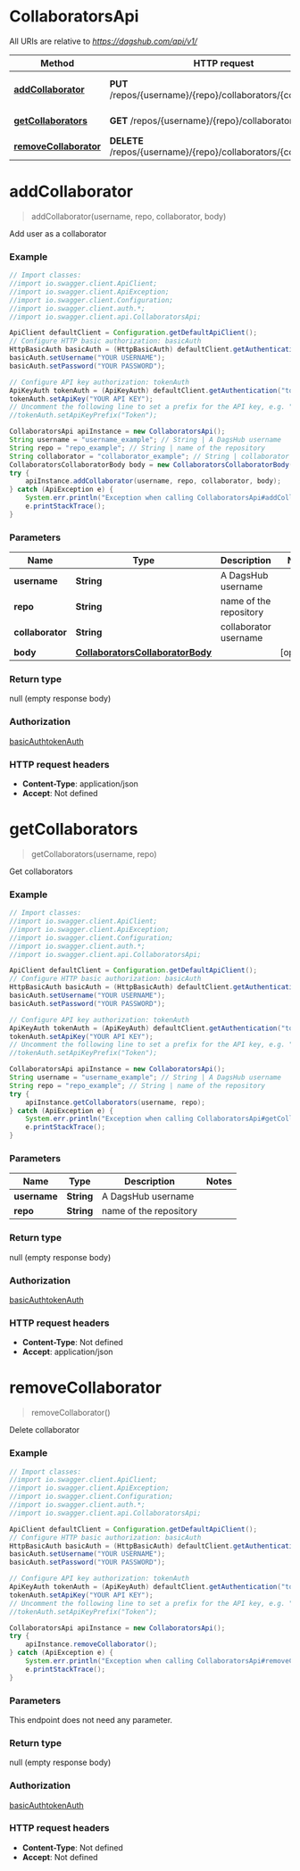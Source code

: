 # CollaboratorsApi

All URIs are relative to *https://dagshub.com/api/v1/*

Method | HTTP request | Description
------------- | ------------- | -------------
[**addCollaborator**](CollaboratorsApi.md#addCollaborator) | **PUT** /repos/{username}/{repo}/collaborators/{collaborator} | Add user as a collaborator
[**getCollaborators**](CollaboratorsApi.md#getCollaborators) | **GET** /repos/{username}/{repo}/collaborators | Get collaborators
[**removeCollaborator**](CollaboratorsApi.md#removeCollaborator) | **DELETE** /repos/{username}/{repo}/collaborators/{collaborator} | Delete collaborator

<a name="addCollaborator"></a>
# **addCollaborator**
> addCollaborator(username, repo, collaborator, body)

Add user as a collaborator

### Example
```java
// Import classes:
//import io.swagger.client.ApiClient;
//import io.swagger.client.ApiException;
//import io.swagger.client.Configuration;
//import io.swagger.client.auth.*;
//import io.swagger.client.api.CollaboratorsApi;

ApiClient defaultClient = Configuration.getDefaultApiClient();
// Configure HTTP basic authorization: basicAuth
HttpBasicAuth basicAuth = (HttpBasicAuth) defaultClient.getAuthentication("basicAuth");
basicAuth.setUsername("YOUR USERNAME");
basicAuth.setPassword("YOUR PASSWORD");

// Configure API key authorization: tokenAuth
ApiKeyAuth tokenAuth = (ApiKeyAuth) defaultClient.getAuthentication("tokenAuth");
tokenAuth.setApiKey("YOUR API KEY");
// Uncomment the following line to set a prefix for the API key, e.g. "Token" (defaults to null)
//tokenAuth.setApiKeyPrefix("Token");

CollaboratorsApi apiInstance = new CollaboratorsApi();
String username = "username_example"; // String | A DagsHub username
String repo = "repo_example"; // String | name of the repository
String collaborator = "collaborator_example"; // String | collaborator username
CollaboratorsCollaboratorBody body = new CollaboratorsCollaboratorBody(); // CollaboratorsCollaboratorBody | 
try {
    apiInstance.addCollaborator(username, repo, collaborator, body);
} catch (ApiException e) {
    System.err.println("Exception when calling CollaboratorsApi#addCollaborator");
    e.printStackTrace();
}
```

### Parameters

Name | Type | Description  | Notes
------------- | ------------- | ------------- | -------------
 **username** | **String**| A DagsHub username |
 **repo** | **String**| name of the repository |
 **collaborator** | **String**| collaborator username |
 **body** | [**CollaboratorsCollaboratorBody**](CollaboratorsCollaboratorBody.md)|  | [optional]

### Return type

null (empty response body)

### Authorization

[basicAuth](../README.md#basicAuth)[tokenAuth](../README.md#tokenAuth)

### HTTP request headers

 - **Content-Type**: application/json
 - **Accept**: Not defined

<a name="getCollaborators"></a>
# **getCollaborators**
> getCollaborators(username, repo)

Get collaborators

### Example
```java
// Import classes:
//import io.swagger.client.ApiClient;
//import io.swagger.client.ApiException;
//import io.swagger.client.Configuration;
//import io.swagger.client.auth.*;
//import io.swagger.client.api.CollaboratorsApi;

ApiClient defaultClient = Configuration.getDefaultApiClient();
// Configure HTTP basic authorization: basicAuth
HttpBasicAuth basicAuth = (HttpBasicAuth) defaultClient.getAuthentication("basicAuth");
basicAuth.setUsername("YOUR USERNAME");
basicAuth.setPassword("YOUR PASSWORD");

// Configure API key authorization: tokenAuth
ApiKeyAuth tokenAuth = (ApiKeyAuth) defaultClient.getAuthentication("tokenAuth");
tokenAuth.setApiKey("YOUR API KEY");
// Uncomment the following line to set a prefix for the API key, e.g. "Token" (defaults to null)
//tokenAuth.setApiKeyPrefix("Token");

CollaboratorsApi apiInstance = new CollaboratorsApi();
String username = "username_example"; // String | A DagsHub username
String repo = "repo_example"; // String | name of the repository
try {
    apiInstance.getCollaborators(username, repo);
} catch (ApiException e) {
    System.err.println("Exception when calling CollaboratorsApi#getCollaborators");
    e.printStackTrace();
}
```

### Parameters

Name | Type | Description  | Notes
------------- | ------------- | ------------- | -------------
 **username** | **String**| A DagsHub username |
 **repo** | **String**| name of the repository |

### Return type

null (empty response body)

### Authorization

[basicAuth](../README.md#basicAuth)[tokenAuth](../README.md#tokenAuth)

### HTTP request headers

 - **Content-Type**: Not defined
 - **Accept**: application/json

<a name="removeCollaborator"></a>
# **removeCollaborator**
> removeCollaborator()

Delete collaborator

### Example
```java
// Import classes:
//import io.swagger.client.ApiClient;
//import io.swagger.client.ApiException;
//import io.swagger.client.Configuration;
//import io.swagger.client.auth.*;
//import io.swagger.client.api.CollaboratorsApi;

ApiClient defaultClient = Configuration.getDefaultApiClient();
// Configure HTTP basic authorization: basicAuth
HttpBasicAuth basicAuth = (HttpBasicAuth) defaultClient.getAuthentication("basicAuth");
basicAuth.setUsername("YOUR USERNAME");
basicAuth.setPassword("YOUR PASSWORD");

// Configure API key authorization: tokenAuth
ApiKeyAuth tokenAuth = (ApiKeyAuth) defaultClient.getAuthentication("tokenAuth");
tokenAuth.setApiKey("YOUR API KEY");
// Uncomment the following line to set a prefix for the API key, e.g. "Token" (defaults to null)
//tokenAuth.setApiKeyPrefix("Token");

CollaboratorsApi apiInstance = new CollaboratorsApi();
try {
    apiInstance.removeCollaborator();
} catch (ApiException e) {
    System.err.println("Exception when calling CollaboratorsApi#removeCollaborator");
    e.printStackTrace();
}
```

### Parameters
This endpoint does not need any parameter.

### Return type

null (empty response body)

### Authorization

[basicAuth](../README.md#basicAuth)[tokenAuth](../README.md#tokenAuth)

### HTTP request headers

 - **Content-Type**: Not defined
 - **Accept**: Not defined

